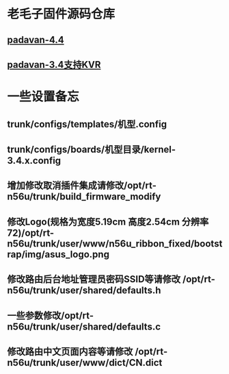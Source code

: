 # 老毛子固件源码仓库
## [padavan-4.4](https://github.com/MeIsReallyBa/padavan-4.4)
## [padavan-3.4支持KVR](https://github.com/keke1023/Padavan)

# 一些设置备忘 
## trunk/configs/templates/机型.config
## trunk/configs/boards/机型目录/kernel-3.4.x.config
## 增加修改取消插件集成请修改/opt/rt-n56u/trunk/build_firmware_modify
## 修改Logo(规格为宽度5.19cm 高度2.54cm 分辨率72)/opt/rt-n56u/trunk/user/www/n56u_ribbon_fixed/bootstrap/img/asus_logo.png  
## 修改路由后台地址管理员密码SSID等请修改 /opt/rt-n56u/trunk/user/shared/defaults.h
## 一些参数修改/opt/rt-n56u/trunk/user/shared/defaults.c
## 修改路由中文页面内容等请修改 /opt/rt-n56u/trunk/user/www/dict/CN.dict

